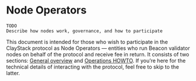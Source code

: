# Node Operators
```
TODO
Describe how nodes work, governance, and how to participate
```
This document is intended for those who wish to participate in the ClayStack protocol as Node Operators — entities
who run Beacon validator nodes on behalf of the protocol and receive fee in return. It consists of
two sections: [General overview](#general-overview) and [Operations HOWTO](#operations-howto).
If you’re here for the technical details of interacting with the protocol, feel free to skip to
the latter.